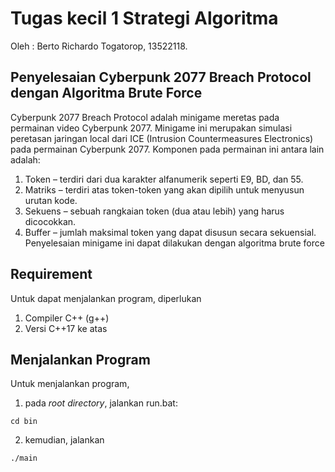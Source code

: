 # Tugas kecil 1 Strategi Algoritma

Oleh : Berto Richardo Togatorop, 13522118.

## Penyelesaian Cyberpunk 2077 Breach Protocol dengan Algoritma Brute Force
Cyberpunk 2077 Breach Protocol adalah minigame meretas pada permainan video Cyberpunk 2077.
Minigame ini merupakan simulasi peretasan jaringan local dari ICE (Intrusion Countermeasures
Electronics) pada permainan Cyberpunk 2077. Komponen pada permainan ini antara lain adalah:
1. Token – terdiri dari dua karakter alfanumerik seperti E9, BD, dan 55.
2. Matriks – terdiri atas token-token yang akan dipilih untuk menyusun urutan kode.
3. Sekuens – sebuah rangkaian token (dua atau lebih) yang harus dicocokkan.
4. Buffer – jumlah maksimal token yang dapat disusun secara sekuensial.
Penyelesaian minigame ini dapat dilakukan dengan algoritma brute force

## Requirement
Untuk dapat menjalankan program, diperlukan 
1. Compiler C++ (g++)
2. Versi C++17 ke atas


## Menjalankan Program
Untuk menjalankan program, 
1. pada *root directory*, jalankan run.bat:
```
cd bin
```
2. kemudian, jalankan 
```
./main
```


